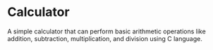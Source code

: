 # Calculator
A simple calculator that can perform basic arithmetic operations like addition, subtraction, multiplication, and division using C language.
